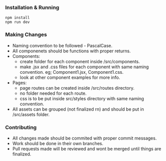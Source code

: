 ### Installation & Running
```
npm install
npm run dev
```

### Making Changes
* Naming convention to be followed - PascalCase.
* All componenets should be functions with proper returns.
* Components:
	* create folder for each component inside /src/components.
	* make .jsx and .css files for each component with same naming convention. eg; Component1.jsx, Component1.css.
	* look at other component examples for more info.
* Pages:
	* page routes can be created inside /src/routes directory.
	* no folder needed for each route.
	* css is to be put inside src/styles directory with same naming convention.
* All assets can be grouped (not finalized rn) and should be put in /src/assets folder.

### Contributing
* All changes made should be commited with proper commit messages. 
* Work should be done in their own branches.
* Pull requests made will be reviewed and wont be merged until things are finalized. 
